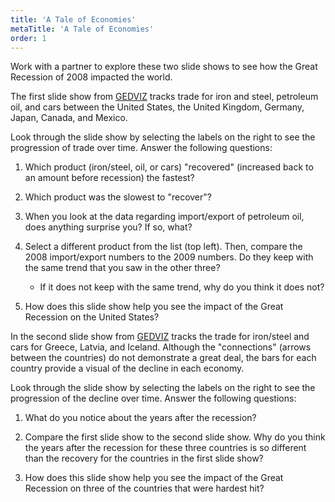 ```yaml
---
title: 'A Tale of Economies'
metaTitle: 'A Tale of Economies'
order: 1
---
```


Work with a partner to explore these two slide shows to see how the Great Recession of 2008 impacted the world.

The first slide show from [GEDVIZ]() tracks trade for iron and steel, petroleum oil, and cars between the United States, the United Kingdom, Germany, Japan, Canada, and Mexico.

Look through the slide show by selecting the labels on the right to see the progression of trade over time. Answer the following questions:

1. Which product (iron/steel, oil, or cars) "recovered" (increased back to an amount before recession) the fastest?

2. Which product was the slowest to "recover"?

3. When you look at the data regarding import/export of petroleum oil, does anything surprise you? If so, what?

4. Select a different product from the list (top left). Then, compare the 2008 import/export numbers to the 2009 numbers. Do they keep with the same trend that you saw in the other three?

    * If it does not keep with the same trend, why do you think it does not?

5. How does this slide show help you see the impact of the Great Recession on the United States?

In the second slide show from [GEDVIZ]() tracks the trade for iron/steel and cars for Greece, Latvia, and Iceland. Although the "connections" (arrows between the countries) do not demonstrate a great deal, the bars for each country provide a visual of the decline in each economy.

Look through the slide show by selecting the labels on the right to see the progression of the decline over time. Answer the following questions:

1. What do you notice about the years after the recession?

2. Compare the first slide show to the second slide show. Why do you think the years after the recession for these three countries is so different than the recovery for the countries in the first slide show?

3. How does this slide show help you see the impact of the Great Recession on three of the countries that were hardest hit?
